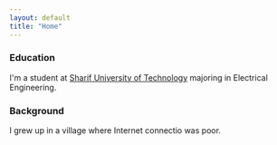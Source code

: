 ```yaml
---
layout: default
title: "Home"
---
```


### Education
I'm a student at [Sharif University of Technology](https://en.sharif.ir/) majoring in Electrical Engineering.



### Background
I grew up in a village where Internet connectio was poor.
